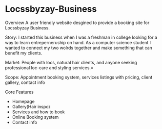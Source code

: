 # Locssbyzay-Business

Overview
A user friendly website desgined to provide a booking site for Locssbyzay Business. 

Story: I started this business when I was a freshman in college looking for a way to learn entreperneruship on hand. As a computer science student I wanted to connect my two wolrds together and make something that can benefit my clients.

Market: People with locs, natural hair clients, and anyone seeking professional loc-care and styling services.=

Scope: Appointment booking system, services listings with pricing, client gallery, contact info

Core Features
- Homepage
- Gallery(Hair inspo)
- Services and how to book
- Online Booking system
- Contact info
